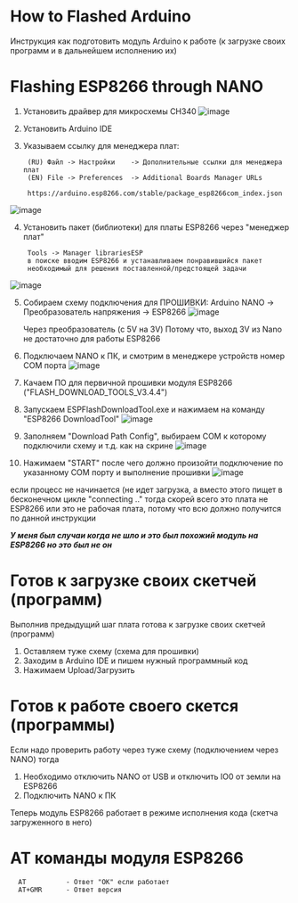 # How to Flashed Arduino
Инструкция как подготовить модуль Arduino к работе
(к загрузке своих программ и в дальнейшем исполнению их)

# Flashing ESP8266 through NANO
1. Установить драйвер для микросхемы CH340
![image](https://user-images.githubusercontent.com/28355711/163768488-776b7dcb-eac1-480f-90cc-b8f5659ef436.png)

2. Установить Arduino IDE
3. Указываем ссылку для менеджера плат:      
      
        (RU) Файл -> Настройки    -> Дополнительные ссылки для менеджера плат
        (EN) File -> Preferences  -> Additional Boards Manager URLs

        https://arduino.esp8266.com/stable/package_esp8266com_index.json
![image](https://user-images.githubusercontent.com/28355711/163768841-1a055bce-f3d5-4d38-9910-17d521bdfb0b.png)

4. Установить пакет (библиотеки) для платы ESP8266 через "менеджер плат"

        Tools -> Manager librariesESP
        в поиске вводим ESP8266 и устанавливаем понравившийся пакет
        необходимый для решения поставленной/предстоящей задачи
![image](https://user-images.githubusercontent.com/28355711/163769071-d5a4f76f-129f-4272-8e4c-b517a857f9a7.png)

5. Собираем схему подключения для ПРОШИВКИ: Arduino NANO -> Преобразователь напряжения -> ESP8266
![image](https://user-images.githubusercontent.com/28355711/163769255-8184dfba-e3a2-4f53-bee6-66bbd7482226.png)

      Через преобразователь (с 5V на 3V) Потому что,
      выход 3V из Nano не достаточно для работы ESP8266

6. Подключаем NANO к ПК, и смотрим в менеджере устройств номер COM порта
![image](https://user-images.githubusercontent.com/28355711/163770098-2c4a6726-9690-4c1f-9aa5-adb90daca301.png)

7. Качаем ПО для первичной прошивки модуля ESP8266 ("FLASH_DOWNLOAD_TOOLS_V3.4.4")
8. Запускаем ESPFlashDownloadTool.exe и нажимаем на команду "ESP8266 DownloadTool"
![image](https://user-images.githubusercontent.com/28355711/163770473-b4e345de-449c-44ef-bd03-337db545ae74.png)

9. Заполняем "Download Path Config", выбираем COM к которому подключили схему и т.д. как на скрине
![image](https://user-images.githubusercontent.com/28355711/163770874-8728563a-9d2e-4837-82cb-9727dc9abcd8.png)

10. Нажимаем "START" после чего должно произойти подключение по указанному COM порту и выполнение прошивки
![image](https://user-images.githubusercontent.com/28355711/163774774-ff783e8f-a575-4eeb-8fa5-eeab975dfaba.png)

если процесс не начинается (не идет загрузка, а вместо этого пищет в бесконечном цикле "connecting .." тогда
скорей всего это плата не ESP8266 или это не рабочая плата, потому что всю должно получится по данной инструкции

___У меня был случаи когда не шло и это был похожий модуль на ESP8266 но это был не он___

# Готов к загрузке своих скетчей (программ)
Выполнив предыдущий шаг плата готова к загрузке своих скетчей (программ)
1. Оставляем туже схему (схема для прошивки)
2. Заходим в Arduino IDE и пишем нужный программный код
3. Нажимаем Upload/Загрузить

# Готов к работе своего скется (программы)
Если надо проверить работу через туже схему (подключением через NANO) тогда
1. Необходимо отключить NANO от USB и отключить IO0 от земли на ESP8266
2. Подключить NANO к ПК

Теперь модуль ESP8266 работает в режиме исполнения кода (скетча загруженного в него)

# AT команды модуля ESP8266

      AT          - Ответ "ОК" если работает
      AT+GMR      - Ответ версия
